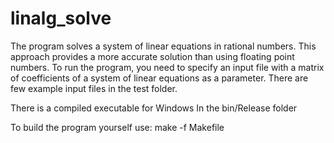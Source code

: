 # linalg_solve

The program solves a system of linear equations in rational numbers. This approach provides a more accurate solution than using floating point numbers. To run the program, you need to specify an input file with a matrix of coefficients of a system of linear equations as a parameter. There are few example input files in the test folder.

There is a compiled executable for Windows In the bin/Release folder

To build the program yourself use: make -f Makefile
